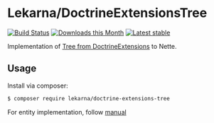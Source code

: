# Lekarna/DoctrineExtensionsTree

[![Build Status](https://travis-ci.org/Lekarna/CodingStandard.svg?branch=master)](https://travis-ci.org/Lekarna/CodingStandard)
[![Downloads this Month](https://img.shields.io/packagist/dm/lekarna/coding-standard.svg)](https://packagist.org/packages/lekarna/coding-standard)
[![Latest stable](https://img.shields.io/packagist/v/lekarna/coding-standard.svg)](https://packagist.org/packages/lekarna/coding-standard)

Implementation of [Tree from DoctrineExtensions](https://github.com/Atlantic18/DoctrineExtensions/blob/master/doc/tree.md) to Nette.


## Usage

Install via composer:

```sh
$ composer require lekarna/doctrine-extensions-tree
```

For entity implementation, follow [manual](https://github.com/Atlantic18/DoctrineExtensions/blob/master/doc/tree.md) 

